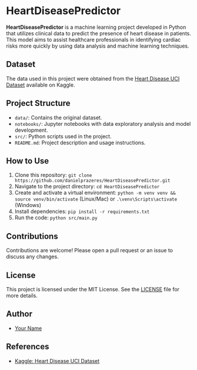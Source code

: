 # HeartDiseasePredictor

**HeartDiseasePredictor** is a machine learning project developed in Python that utilizes clinical data to predict the presence of heart disease in patients. This model aims to assist healthcare professionals in identifying cardiac risks more quickly by using data analysis and machine learning techniques.

## Dataset

The data used in this project were obtained from the [Heart Disease UCI Dataset](https://www.kaggle.com/datasets/redwankarimsony/heart-disease-data/data) available on Kaggle.

## Project Structure

- `data/`: Contains the original dataset.
- `notebooks/`: Jupyter notebooks with data exploratory analysis and model development.
- `src/`: Python scripts used in the project.
- `README.md`: Project description and usage instructions.

## How to Use

1. Clone this repository: `git clone https://github.com/danielprazeres/HeartDiseasePredictor.git`
2. Navigate to the project directory: `cd HeartDiseasePredictor`
3. Create and activate a virtual environment: `python -m venv venv && source venv/bin/activate` (Linux/Mac) or `.\venv\Scripts\activate` (Windows)
4. Install dependencies: `pip install -r requirements.txt`
5. Run the code: `python src/main.py`

## Contributions

Contributions are welcome! Please open a pull request or an issue to discuss any changes.

## License

This project is licensed under the MIT License. See the [LICENSE](LICENSE) file for more details.

## Author

- [Your Name](https://github.com/danielprazeres)

## References

- [Kaggle: Heart Disease UCI Dataset](https://www.kaggle.com/datasets/redwankarimsony/heart-disease-data/data)
